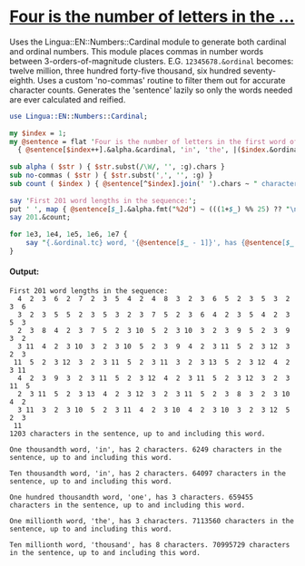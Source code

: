 [1]: https://rosettacode.org/wiki/Four_is_the_number_of_letters_in_the_...

# [Four is the number of letters in the ...][1]

Uses the Lingua::EN::Numbers::Cardinal module to generate both cardinal and ordinal numbers. This module places commas in number words between 3-orders-of-magnitude clusters. E.G. `12345678.&ordinal` becomes: twelve million, three hundred forty-five thousand, six hundred seventy-eighth. Uses a custom 'no-commas' routine to filter them out for accurate character counts. Generates the 'sentence' lazily so only the words needed are ever calculated and reified.

```perl
use Lingua::EN::Numbers::Cardinal;
 
my $index = 1;
my @sentence = flat 'Four is the number of letters in the first word of this sentence, '.words,
  { @sentence[$index++].&alpha.&cardinal, 'in', 'the', |($index.&ordinal.&no-commas~',').words } ... * ;
 
sub alpha ( $str ) { $str.subst(/\W/, '', :g).chars }
sub no-commas ( $str ) { $str.subst(',', '', :g) }
sub count ( $index ) { @sentence[^$index].join(' ').chars ~ " characters in the sentence, up to and including this word.\n" }
 
say 'First 201 word lengths in the sequence:';
put ' ', map { @sentence[$_].&alpha.fmt("%2d") ~ (((1+$_) %% 25) ?? "\n" !! '') }, ^201;
say 201.&count;
 
for 1e3, 1e4, 1e5, 1e6, 1e7 {
    say "{.&ordinal.tc} word, '{@sentence[$_ - 1]}', has {@sentence[$_ - 1].&alpha} characters. ", .&count
}
```

#### Output:
```
First 201 word lengths in the sequence:
  4  2  3  6  2  7  2  3  5  4  2  4  8  3  2  3  6  5  2  3  5  3  2  3  6
  3  2  3  5  5  2  3  5  3  2  3  7  5  2  3  6  4  2  3  5  4  2  3  5  3
  2  3  8  4  2  3  7  5  2  3 10  5  2  3 10  3  2  3  9  5  2  3  9  3  2
  3 11  4  2  3 10  3  2  3 10  5  2  3  9  4  2  3 11  5  2  3 12  3  2  3
 11  5  2  3 12  3  2  3 11  5  2  3 11  3  2  3 13  5  2  3 12  4  2  3 11
  4  2  3  9  3  2  3 11  5  2  3 12  4  2  3 11  5  2  3 12  3  2  3 11  5
  2  3 11  5  2  3 13  4  2  3 12  3  2  3 11  5  2  3  8  3  2  3 10  4  2
  3 11  3  2  3 10  5  2  3 11  4  2  3 10  4  2  3 10  3  2  3 12  5  2  3
 11
1203 characters in the sentence, up to and including this word.

One thousandth word, 'in', has 2 characters. 6249 characters in the sentence, up to and including this word.

Ten thousandth word, 'in', has 2 characters. 64097 characters in the sentence, up to and including this word.

One hundred thousandth word, 'one', has 3 characters. 659455 characters in the sentence, up to and including this word.

One millionth word, 'the', has 3 characters. 7113560 characters in the sentence, up to and including this word.

Ten millionth word, 'thousand', has 8 characters. 70995729 characters in the sentence, up to and including this word.
```